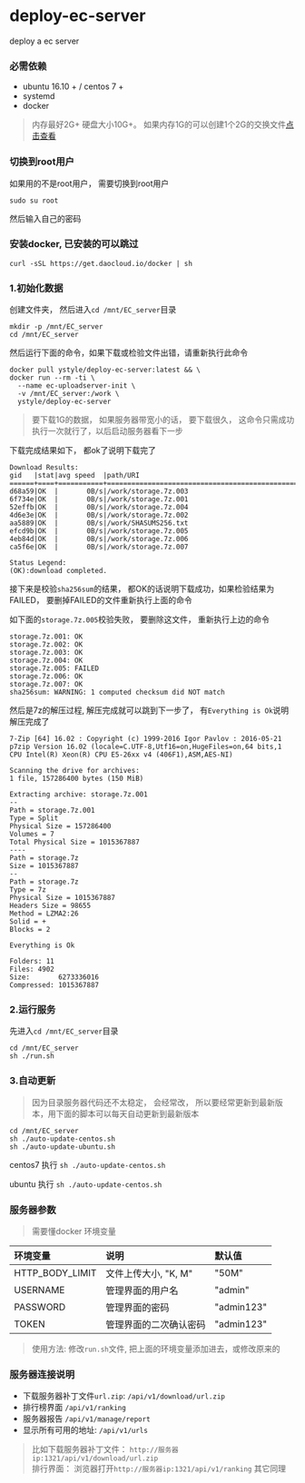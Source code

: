 # deploy-ec-server
deploy a ec server

### 必需依赖
- ubuntu 16.10 + / centos 7 +
- systemd
- docker
>内存最好2G+ 硬盘大小10G+。 如果内存1G的可以创建1个2G的交换文件[点击查看](https://cloud.tencent.com/developer/article/1156834)


### 切换到root用户
如果用的不是root用户， 需要切换到root用户
```shell
sudo su root
```
然后输入自己的密码

### 安装docker, 已安装的可以跳过
```shell
curl -sSL https://get.daocloud.io/docker | sh
```


### 1.初始化数据
创建文件夹， 然后进入`cd /mnt/EC_server`目录
```shell
mkdir -p /mnt/EC_server
cd /mnt/EC_server
```
然后运行下面的命令，如果下载或检验文件出错，请重新执行此命令
```shell
docker pull ystyle/deploy-ec-server:latest && \
docker run --rm -ti \
  --name ec-uploadserver-init \
  -v /mnt/EC_server:/work \
  ystyle/deploy-ec-server
```
> 要下载1G的数据， 如果服务器带宽小的话， 要下载很久， 这命令只需成功执行一次就行了，以后启动服务器看下一步

下载完成结果如下， 都ok了说明下载完了
```shell
Download Results:
gid   |stat|avg speed  |path/URI
======+====+===========+=======================================================
d68a59|OK  |       0B/s|/work/storage.7z.003
6f734e|OK  |       0B/s|/work/storage.7z.001
52effb|OK  |       0B/s|/work/storage.7z.004
4d6e3e|OK  |       0B/s|/work/storage.7z.002
aa5889|OK  |       0B/s|/work/SHASUMS256.txt
efcd9b|OK  |       0B/s|/work/storage.7z.005
4eb84d|OK  |       0B/s|/work/storage.7z.006
ca5f6e|OK  |       0B/s|/work/storage.7z.007

Status Legend:
(OK):download completed.
```
接下来是校验`sha256sum`的结果， 都OK的话说明下载成功，如果检验结果为FAILED， 要删掉FAILED的文件重新执行上面的命令

如下面的`storage.7z.005`校验失败， 要删除这文件， 重新执行上边的命令
```shell
storage.7z.001: OK
storage.7z.002: OK
storage.7z.003: OK
storage.7z.004: OK
storage.7z.005: FAILED
storage.7z.006: OK
storage.7z.007: OK
sha256sum: WARNING: 1 computed checksum did NOT match
```
然后是7z的解压过程, 解压完成就可以跳到下一步了， 有`Everything is Ok`说明解压完成了
```shell
7-Zip [64] 16.02 : Copyright (c) 1999-2016 Igor Pavlov : 2016-05-21
p7zip Version 16.02 (locale=C.UTF-8,Utf16=on,HugeFiles=on,64 bits,1 CPU Intel(R) Xeon(R) CPU E5-26xx v4 (406F1),ASM,AES-NI)

Scanning the drive for archives:
1 file, 157286400 bytes (150 MiB)

Extracting archive: storage.7z.001
--         
Path = storage.7z.001
Type = Split
Physical Size = 157286400
Volumes = 7
Total Physical Size = 1015367887
----
Path = storage.7z
Size = 1015367887
--
Path = storage.7z
Type = 7z
Physical Size = 1015367887
Headers Size = 98655
Method = LZMA2:26
Solid = +
Blocks = 2

Everything is Ok                                                            

Folders: 11
Files: 4902
Size:       6273336016
Compressed: 1015367887
```

### 2.运行服务
先进入`cd /mnt/EC_server`目录
```
cd /mnt/EC_server
sh ./run.sh
```

### 3.自动更新
>因为目录服务器代码还不太稳定， 会经常改， 所以要经常更新到最新版本，用下面的脚本可以每天自动更新到最新版本

```shell
cd /mnt/EC_server
sh ./auto-update-centos.sh
sh ./auto-update-ubuntu.sh
```
centos7 执行 `sh ./auto-update-centos.sh`

ubuntu 执行 `sh ./auto-update-centos.sh`

### 服务器参数
> 需要懂docker 环境变量

环境变量|说明|默认值
:---|:----------|:-----
HTTP_BODY_LIMIT|文件上传大小, "K, M"|"50M"
USERNAME|管理界面的用户名| "admin"
PASSWORD|管理界面的密码| "admin123"
TOKEN|管理界面的二次确认密码| "admin123"

>使用方法: 修改`run.sh`文件, 把上面的环境变量添加进去，或修改原来的

### 服务器连接说明
- 下载服务器补丁文件`url.zip`:  `/api/v1/download/url.zip`
- 排行榜界面 `/api/v1/ranking`
- 服务器报告 `/api/v1/manage/report`
- 显示所有可用的地址:  `/api/v1/urls`

>比如下载服务器补丁文件： `http://服务器ip:1321/api/v1/download/url.zip`  
>排行界面： 浏览器打开`http://服务器ip:1321/api/v1/ranking` 其它同理 